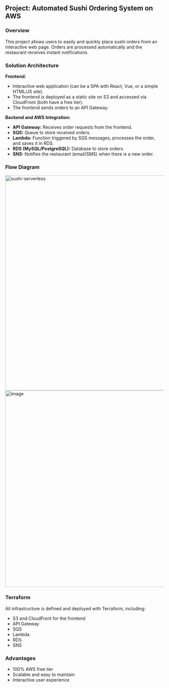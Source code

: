 
## Project: Automated Sushi Ordering System on AWS

### Overview
This project allows users to easily and quickly place sushi orders from an interactive web page. Orders are processed automatically and the restaurant receives instant notifications.

### Solution Architecture

**Frontend:**
- Interactive web application (can be a SPA with React, Vue, or a simple HTML/JS site).
- The frontend is deployed as a static site on S3 and accessed via CloudFront (both have a free tier).
- The frontend sends orders to an API Gateway.

**Backend and AWS Integration:**
- **API Gateway:** Receives order requests from the frontend.
- **SQS:** Queue to store received orders.
- **Lambda:** Function triggered by SQS messages, processes the order, and saves it in RDS.
- **RDS (MySQL/PostgreSQL):** Database to store orders.
- **SNS:** Notifies the restaurant (email/SMS) when there is a new order.

### Flow Diagram

<img width="1181" height="682" alt="sushi-serverless" src="https://github.com/user-attachments/assets/8de81a25-e4a0-422a-bd38-279e487f25dd" />

<img width="1489" height="623" alt="image" src="https://github.com/user-attachments/assets/a0b423c6-4eca-4564-b273-39246dce6509" />


### Terraform
All infrastructure is defined and deployed with Terraform, including:
- S3 and CloudFront for the frontend
- API Gateway
- SQS
- Lambda
- RDS
- SNS

### Advantages
- 100% AWS free tier
- Scalable and easy to maintain
- Interactive user experience


